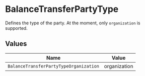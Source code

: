 # BalanceTransferPartyType

Defines the type of the party. At the moment, only `organization` is supported.


## Values

| Name                                   | Value                                  |
| -------------------------------------- | -------------------------------------- |
| `BalanceTransferPartyTypeOrganization` | organization                           |